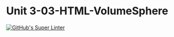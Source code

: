 # Unit 3-03-HTML-VolumeSphere
[![GitHub's Super Linter](https://github.com/ICS20-Programming-SavyonM/Unit-3-03-HTML-VolumeSphere/workflows/GitHub's%20Super%20Linter/badge.svg)](https://github.com/ICS20-Programming-SavyonM/Unit-3-03-HTML-VolumeSphere/actions)